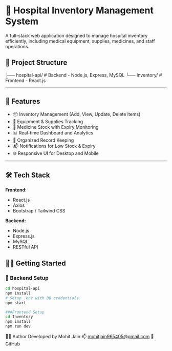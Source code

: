 # 🏥 Hospital Inventory Management System

A full-stack web application designed to manage hospital inventory efficiently, including medical equipment, supplies, medicines, and staff operations.

## 📁 Project Structure

├── hospital-api/ # Backend - Node.js, Express, MySQL
└── Inventory/ # Frontend - React.js


---

## 🚀 Features

- 📦 Inventory Management (Add, View, Update, Delete items)
- 🏥 Equipment & Supplies Tracking
- 💊 Medicine Stock with Expiry Monitoring
- 📊 Real-time Dashboard and Analytics
- 📁 Organized Record Keeping
- 📬 Notifications for Low Stock & Expiry
- 🌐 Responsive UI for Desktop and Mobile

---

## 🛠️ Tech Stack

**Frontend:**  
- React.js  
- Axios  
- Bootstrap / Tailwind CSS

**Backend:**  
- Node.js  
- Express.js  
- MySQL  
- RESTful API


## 🧑‍💻 Getting Started

### 🔧 Backend Setup

```bash
cd hospital-api
npm install
# Setup .env with DB credentials
npm start

```
```bash
###Frontend Setup
cd Inventory
npm install
npm run dev
```
🙋‍♂️ Author
Developed by Mohit Jain
📫 mohitjain965405@gmail.com
🔗 GitHub
